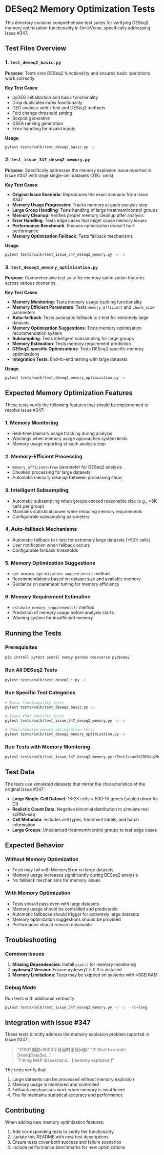 # DESeq2 Memory Optimization Tests

This directory contains comprehensive test suites for verifying DESeq2 memory optimization functionality in OmicVerse, specifically addressing Issue #347.

## Test Files Overview

### 1. `test_deseq2_basic.py`
**Purpose**: Tests core DESeq2 functionality and ensures basic operations work correctly.

**Key Test Cases**:
- pyDEG initialization and basic functionality
- Drop duplicates index functionality
- DEG analysis with t-test and DESeq2 methods
- Fold change threshold setting
- Boxplot generation
- GSEA ranking generation
- Error handling for invalid inputs

**Usage**:
```bash
pytest tests/bulk/test_deseq2_basic.py -v
```

### 2. `test_issue_347_deseq2_memory.py`
**Purpose**: Specifically addresses the memory explosion issue reported in Issue #347 with large single-cell datasets (31K+ cells).

**Key Test Cases**:
- **Original Issue Scenario**: Reproduces the exact scenario from Issue #347
- **Memory Usage Progression**: Tracks memory at each analysis step
- **Large Group Handling**: Tests handling of large treatment/control groups
- **Memory Cleanup**: Verifies proper memory cleanup after analysis
- **Error Handling**: Tests edge cases that might cause memory issues
- **Performance Benchmark**: Ensures optimization doesn't hurt performance
- **Memory Optimization Fallback**: Tests fallback mechanisms

**Usage**:
```bash
pytest tests/bulk/test_issue_347_deseq2_memory.py -v -s
```

### 3. `test_deseq2_memory_optimization.py`
**Purpose**: Comprehensive test suite for memory optimization features across various scenarios.

**Key Test Cases**:
- **Memory Monitoring**: Tests memory usage tracking functionality
- **Memory Efficient Parameters**: Tests `memory_efficient` and `chunk_size` parameters
- **Auto-fallback**: Tests automatic fallback to t-test for extremely large datasets
- **Memory Optimization Suggestions**: Tests memory optimization recommendation system
- **Subsampling**: Tests intelligent subsampling for large groups
- **Memory Estimation**: Tests memory requirement prediction
- **DESeq2-specific Optimizations**: Tests DESeq2-specific memory optimizations
- **Integration Tests**: End-to-end testing with large datasets

**Usage**:
```bash
pytest tests/bulk/test_deseq2_memory_optimization.py -v
```

## Expected Memory Optimization Features

These tests verify the following features that should be implemented to resolve Issue #347:

### 1. **Memory Monitoring**
- Real-time memory usage tracking during analysis
- Warnings when memory usage approaches system limits
- Memory usage reporting at each analysis step

### 2. **Memory-Efficient Processing**
- `memory_efficient=True` parameter for DESeq2 analysis
- Chunked processing for large datasets
- Automatic memory cleanup between processing steps

### 3. **Intelligent Subsampling**
- Automatic subsampling when groups exceed reasonable size (e.g., >5K cells per group)
- Maintains statistical power while reducing memory requirements
- Configurable subsampling parameters

### 4. **Auto-fallback Mechanisms**
- Automatic fallback to t-test for extremely large datasets (>50K cells)
- User notification when fallback occurs
- Configurable fallback thresholds

### 5. **Memory Optimization Suggestions**
- `get_memory_optimization_suggestions()` method
- Recommendations based on dataset size and available memory
- Guidance on parameter tuning for memory efficiency

### 6. **Memory Requirement Estimation**
- `estimate_memory_requirements()` method
- Prediction of memory usage before analysis starts
- Warning system for insufficient memory

## Running the Tests

### Prerequisites
```bash
pip install pytest psutil numpy pandas omicverse pydeseq2
```

### Run All DESeq2 Tests
```bash
pytest tests/bulk/test_deseq2_*.py -v
```

### Run Specific Test Categories
```bash
# Basic functionality tests
pytest tests/bulk/test_deseq2_basic.py -v

# Issue #347 specific tests  
pytest tests/bulk/test_issue_347_deseq2_memory.py -v -s

# Comprehensive memory optimization tests
pytest tests/bulk/test_deseq2_memory_optimization.py -v
```

### Run Tests with Memory Monitoring
```bash
pytest tests/bulk/test_issue_347_deseq2_memory.py::TestIssue347DESeq2Memory::test_memory_usage_progression -v -s
```

## Test Data

The tests use simulated datasets that mirror the characteristics of the original Issue #347:

- **Large Single-Cell Dataset**: 1K-2K cells × 500-1K genes (scaled down for CI)
- **Realistic Count Data**: Negative binomial distribution to simulate real scRNA-seq
- **Cell Metadata**: Includes cell types, treatment labels, and batch information
- **Large Groups**: Unbalanced treatment/control groups to test edge cases

## Expected Behavior

### Without Memory Optimization
- Tests may fail with MemoryError on large datasets
- Memory usage increases significantly during DESeq2 analysis
- No fallback mechanisms for memory issues

### With Memory Optimization
- Tests should pass even with large datasets
- Memory usage should be controlled and predictable
- Automatic fallbacks should trigger for extremely large datasets
- Memory optimization suggestions should be provided
- Performance should remain reasonable

## Troubleshooting

### Common Issues
1. **Missing Dependencies**: Install `psutil` for memory monitoring
2. **pydeseq2 Version**: Ensure pydeseq2 > 0.3 is installed
3. **Memory Limitations**: Tests may be skipped on systems with <8GB RAM

### Debug Mode
Run tests with additional verbosity:
```bash
pytest tests/bulk/test_issue_347_deseq2_memory.py -v -s --tb=long
```

## Integration with Issue #347

These tests directly address the memory explosion problem reported in Issue #347:

> "31002细胞x3000个基因时出现问题"
> "⏰ Start to create DeseqDataSet..."  
> "Fitting MAP dispersions... [memory explosion]"

The tests verify that:
1. Large datasets can be processed without memory explosion
2. Memory usage is monitored and controlled
3. Fallback mechanisms work when memory is insufficient
4. The fix maintains statistical accuracy and performance

## Contributing

When adding new memory optimization features:

1. Add corresponding tests to verify the functionality
2. Update this README with new test descriptions
3. Ensure tests cover both success and failure scenarios
4. Include performance benchmarks for new optimizations
